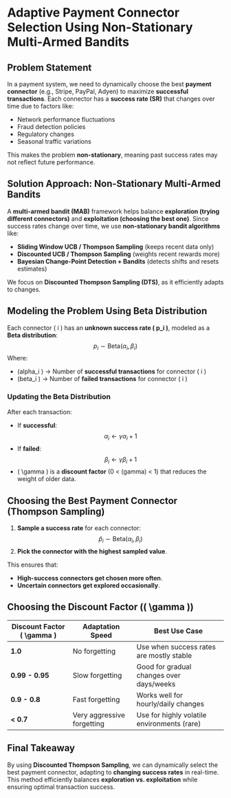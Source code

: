 # **Adaptive Payment Connector Selection Using Non-Stationary Multi-Armed Bandits**

## **Problem Statement**
In a payment system, we need to dynamically choose the best **payment connector** (e.g., Stripe, PayPal, Adyen) to maximize **successful transactions**. Each connector has a **success rate (SR)** that changes over time due to factors like:
- Network performance fluctuations
- Fraud detection policies
- Regulatory changes
- Seasonal traffic variations

This makes the problem **non-stationary**, meaning past success rates may not reflect future performance.

## **Solution Approach: Non-Stationary Multi-Armed Bandits**
A **multi-armed bandit (MAB)** framework helps balance **exploration (trying different connectors)** and **exploitation (choosing the best one)**. Since success rates change over time, we use **non-stationary bandit algorithms** like:
- **Sliding Window UCB / Thompson Sampling** (keeps recent data only)
- **Discounted UCB / Thompson Sampling** (weights recent rewards more)
- **Bayesian Change-Point Detection + Bandits** (detects shifts and resets estimates)

We focus on **Discounted Thompson Sampling (DTS)**, as it efficiently adapts to changes.

## **Modeling the Problem Using Beta Distribution**
Each connector \( i \) has an **unknown success rate \( p_i \)**, modeled as a **Beta distribution**:
$$
p_i \sim \text{Beta}(\alpha_i, \beta_i)
$$
Where:
- (alpha_i ) → Number of **successful transactions** for connector \( i \)
- (beta_i ) → Number of **failed transactions** for connector \( i \)

### **Updating the Beta Distribution**
After each transaction:
- If **successful**:  
  $$
  \alpha_i \leftarrow \gamma \alpha_i + 1
  $$
- If **failed**:  
  $$
  \beta_i \leftarrow \gamma \beta_i + 1
  $$
- \( \gamma \) is a **discount factor** (0 < \(gamma) < 1) that reduces the weight of older data.

## **Choosing the Best Payment Connector (Thompson Sampling)**
1. **Sample a success rate** for each connector:
   $$
   \hat{p}_i \sim \text{Beta}(\alpha_i, \beta_i)
   $$
2. **Pick the connector with the highest sampled value**.

This ensures that:
- **High-success connectors get chosen more often**.
- **Uncertain connectors get explored occasionally**.

## **Choosing the Discount Factor (\( \gamma \))**
| Discount Factor \( \gamma \) | Adaptation Speed | Best Use Case |
|------------------|---------------------|------------------------------|
| **1.0** | No forgetting | Use when success rates are mostly stable |
| **0.99 - 0.95** | Slow forgetting | Good for gradual changes over days/weeks |
| **0.9 - 0.8** | Fast forgetting | Works well for hourly/daily changes |
| **< 0.7** | Very aggressive forgetting | Use for highly volatile environments (rare) |

## **Final Takeaway**
By using **Discounted Thompson Sampling**, we can dynamically select the best payment connector, adapting to **changing success rates** in real-time. This method efficiently balances **exploration vs. exploitation** while ensuring optimal transaction success.